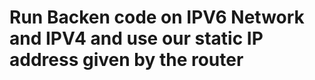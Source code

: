 <!-- @format -->

# Run Backen code on IPV6 Network and IPV4 and use our static IP address given by the router
